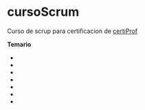 # cursoScrum

Curso de scrup para certificacion de [certiProf](https://certiprof.com/)

**Temario**

-
-
-
-
-
-
-
